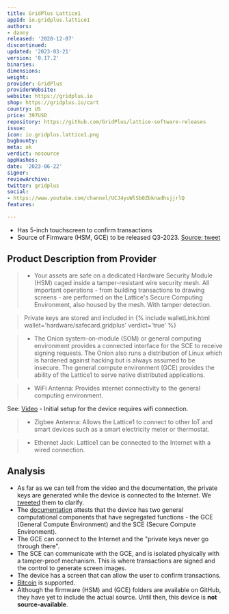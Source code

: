 ```yaml
---
title: GridPlus Lattice1
appId: io.gridplus.lattice1
authors:
- danny
released: '2020-12-07'
discontinued: 
updated: '2023-03-21'
version: '0.17.2'
binaries: 
dimensions: 
weight: 
provider: GridPlus
providerWebsite: 
website: https://gridplus.io
shop: https://gridplus.io/cart
country: US
price: 397USD
repository: https://github.com/GridPlus/lattice-software-releases
issue: 
icon: io.gridplus.lattice1.png
bugbounty: 
meta: ok
verdict: nosource
appHashes: 
date: '2023-06-22'
signer: 
reviewArchive: 
twitter: gridplus
social:
- https://www.youtube.com/channel/UCJ4yuWlSb0ZbknadhsjjrlQ
features: 

---
```


- Has 5-inch touchscreen to confirm transactions
- Source of Firmware (HSM, GCE) to be released Q3-2023. [Source: tweet](https://twitter.com/gridplus/status/1659001392910983171)

## Product Description from Provider

> - Your assets are safe on a dedicated Hardware Security Module (HSM) caged inside a tamper-resistant wire security mesh. All important operations - from building transactions to drawing screens - are performed on the Lattice's Secure Computing Environment, also housed by the mesh. With tamper detection.  

> Private keys are stored and included in {% include walletLink.html wallet='hardware/safecard.gridplus' verdict='true' %}

> - The Onion system-on-module (SOM) or general computing environment provides a connected interface for the SCE to receive signing requests. The Onion also runs a distribution of Linux which is hardened against hacking but is always assumed to be insecure. The general compute environment (GCE) provides the ability of the Lattice1 to serve native distributed applications.

> - WiFi Antenna: Provides internet connectivity to the general computing environment. 

See: [Video](https://youtu.be/uEVhY1xu34Q?t=64) - Initial setup for the device requires wifi connection.

> - Zigbee Antenna: Allows the Lattice1 to connect to other IoT and smart devices such as a smart electricity meter or thermostat.

> - Ethernet Jack: Lattice1 can be connected to the Internet with a wired connection.

## Analysis 

- As far as we can tell from the video and the documentation, the private keys are generated while the device is connected to the Internet. We [tweeted](https://twitter.com/BitcoinWalletz/status/1671835326342373376) them to clarify.
- The [documentation](https://docs.gridplus.io/lattice1/security-features) attests that the device has two general computational components that have segregated functions - the GCE (General Compute Environment) and the SCE (Secure Compute Environment). 
- The GCE can connect to the Internet and the "private keys never go through there". 
- The SCE can communicate with the GCE, and is isolated physically with a tamper-proof mechanism. This is where transactions are signed and the control to generate screen images.
- The device has a screen that can allow the user to confirm transactions. 
- [Bitcoin](https://docs.gridplus.io/lattice1/supported-digital-assets) is supported.  
- Although the firmware (HSM) and (GCE) folders are available on GitHub, they have yet to include the actual source. Until then, this device is **not source-available**.




